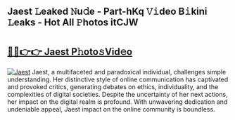 ## Jaest 𝙻eaked 𝙽u𝚍e - Part-hKq 𝚅𝚒deo B𝚒kini 𝙻eaks - Hot All 𝙿hotos itCJW

# <h2><a href="http://ld6ltme.urlbe.top/?page=Jaest">🔗🔗👉👉 Jaest P𝚑oto𝚜Vid𝚎o</a></h2>

[![Jaest](https://i.imgur.com/eBuTRDB.gif)](http://ld6ltme.urlbe.top/?page=Jaest)
Jaest, a multifaceted and paradoxical individual, challenges simple understanding. Her distinctive style of online communication has captivated and provoked critics, generating debates on ethics, individuality, and the complexities of digital societies. Despite the uncertainty of her next actions, her impact on the digital realm is profound. With unwavering dedication and undeniable appeal, Jaest impact on the online community is boundless.
